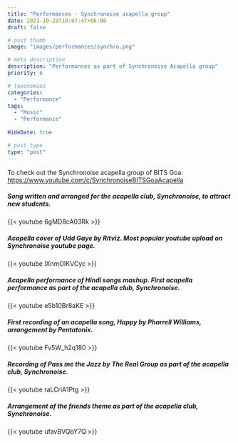 ```yaml
---
title: "Performances - Synchronoise acapella group"
date: 2021-10-29T10:07:47+06:00
draft: false

# post thumb
image: "images/performances/synchro.png"

# meta description
description: "Performances as part of Synchronoise Acapella group"
priority: 6

# taxonomies
categories: 
  - "Performance"
tags:
  - "Music"
  - "Performance"
  
HideDate: true

# post type
type: "post"
---
```


To check out the Synchronoise acapella group of BITS Goa:
https://www.youtube.com/c/SynchronoiseBITSGoaAcapella

##### Song written and arranged for the acapella club, Synchronoise, to attract new students.
{{< youtube 6gMD8cA03Rk >}}

##### Acapella cover of Udd Gaye by Ritviz. Most popular youtube upload on Synchronoise youtube page. 
{{< youtube lXnmOIKVCyc >}}

##### Acapella performance of Hindi songs mashup. First acapella performance as part of the acapella club, Synchronoise.
{{< youtube e5b10Br8aKE >}}

##### First recording of an acapella song, Happy by Pharrell Williams, arrangement by Pentatonix.
{{< youtube Fv5W_h2q180 >}}

##### Recording of Pass me the Jazz by The Real Group as part of the acapella club, Synchronoise.
{{< youtube raLCriA1Ptg >}}

##### Arrangement of the friends theme as part of the acapella club, Synchronoise.
{{< youtube ufavBVQbY7Q >}}




